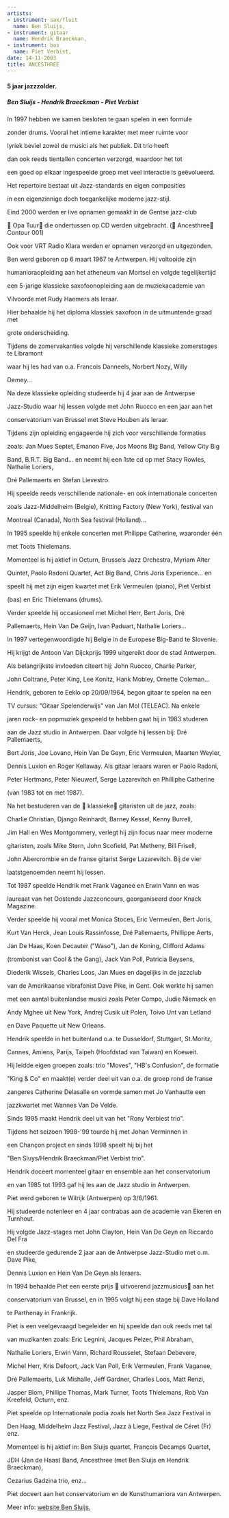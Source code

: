 ```yaml
---
artists:
- instrument: sax/fluit
  name: Ben Sluijs,
- instrument: gitaar
  name: Hendrik Braeckman,
- instrument: bas
  name: Piet Verbist,
date: 14-11-2003
title: ANCESTHREE
---
```

#### 5 jaar jazzzolder.

##### Ben Sluijs - Hendrik Braeckman - Piet Verbist

In 1997 hebben we samen besloten te gaan spelen in een formule 

zonder drums. Vooral het intieme karakter met meer ruimte voor 

lyriek beviel zowel de musici als het publiek. Dit trio heeft 

dan ook reeds tientallen concerten verzorgd, waardoor het tot 

een goed op elkaar ingespeelde groep met veel interactie is geëvolueerd. 

Het repertoire bestaat uit Jazz-standards en eigen composities 

in een eigenzinnige doch toegankelijke moderne jazz-stijl. 

Eind 2000 werden er live opnamen gemaakt in de Gentse jazz-club 

 Opa Tuur die ondertussen op CD werden uitgebracht. ( Ancesthree Contour 001)

Ook voor VRT Radio Klara werden er opnamen verzorgd en uitgezonden. 

Ben werd geboren op 6 maart 1967 te Antwerpen. Hij voltooide zijn

humanioraopleiding aan het atheneum van Mortsel en volgde tegelijkertijd

een 5-jarige klassieke saxofoonopleiding aan de muziekacademie van

Vilvoorde met Rudy Haemers als leraar.

Hier behaalde hij het diploma klassiek saxofoon in de uitmuntende graad met

grote onderscheiding.

Tijdens de zomervakanties volgde hij verschillende klassieke zomerstages te Libramont 

waar hij les had van o.a. Francois Danneels, Norbert Nozy, Willy

Demey... 

Na deze klassieke opleiding studeerde hij 4 jaar aan de Antwerpse

Jazz-Studio waar hij lessen volgde met John Ruocco en een jaar aan het

conservatorium van Brussel met Steve Houben als leraar. 

Tijdens zijn opleiding engageerde hij zich voor verschillende formaties

zoals: Jan Mues Septet, Emanon Five, Jos Moons Big Band, Yellow City Big

Band, B.R.T. Big Band... en neemt hij een 1ste cd op met Stacy Rowles, Nathalie Loriers, 

Dré Pallemaerts en Stefan Lievestro.

Hij speelde reeds verschillende nationale- en ook internationale concerten

zoals Jazz-Middelheim (Belgie), Knitting Factory (New York), festival van

Montreal (Canada), North Sea festival (Holland)... 

In 1995 speelde hij enkele concerten met Philippe Catherine, waaronder één

met Toots Thielemans. 

Momenteel is hij aktief in Octurn, Brussels Jazz Orchestra, Myriam Alter

Quintet, Paolo Radoni Quartet, Act Big Band, Chris Joris Experience... en

speelt hij met zijn eigen kwartet met Erik Vermeulen (piano), Piet Verbist

(bas) en Eric Thielemans (drums). 

Verder speelde hij occasioneel met Michel Herr, Bert Joris, Dré

Pallemaerts, Hein Van De Geijn, Ivan Paduart, Nathalie Loriers...

In 1997 vertegenwoordigde hij Belgie in de Europese Big-Band te Slovenie.

Hij krijgt de Antoon Van Dijckprijs 1999 uitgereikt door de stad Antwerpen.

Als belangrijkste invloeden citeert hij: John Ruocco, Charlie Parker,

John Coltrane, Peter King, Lee Konitz, Hank Mobley, Ornette Coleman... 

Hendrik, geboren te Eeklo op 20/09/1964, begon gitaar te spelen na een 

TV cursus: "Gitaar Spelenderwijs" van Jan Mol (TELEAC). Na enkele 

jaren rock- en popmuziek gespeeld te hebben gaat hij in 1983 studeren 

aan de Jazz studio in Antwerpen. Daar volgde hij lessen bij: Dré Pallemaerts, 

Bert Joris, Joe Lovano, Hein Van De Geyn, Eric Vermeulen, Maarten Weyler, 

Dennis Luxion en Roger Kellaway. Als gitaar leraars waren er Paolo Radoni, 

Peter Hertmans, Peter Nieuwerf, Serge Lazarevitch en Philliphe Catherine 

(van 1983 tot en met 1987). 

Na het bestuderen van de  klassieke gitaristen uit de jazz, zoals: 

Charlie Christian, Django Reinhardt, Barney Kessel, Kenny Burrell, 

Jim Hall en Wes Montgommery, verlegt hij zijn focus naar meer moderne 

gitaristen, zoals Mike Stern, John Scofield, Pat Metheny, Bill Frisell, 

John Abercrombie en de franse gitarist Serge Lazarevitch. Bij de vier 

laatstgenoemden neemt hij lessen. 

Tot 1987 speelde Hendrik met Frank Vaganee en Erwin Vann en was 

laureaat van het Oostende Jazzconcours, georganiseerd door Knack Magazine. 

Verder speelde hij vooral met Monica Stoces, Eric Vermeulen, Bert Joris, 

Kurt Van Herck, Jean Louis Rassinfosse, Dré Pallemaerts, Phillippe Aerts, 

Jan De Haas, Koen Decauter ("Waso"), Jan de Koning, Clifford Adams 

(trombonist van Cool & the Gang), Jack Van Poll, Patricia Beysens, 

Diederik Wissels, Charles Loos, Jan Mues en dagelijks in de jazzclub 

van de Amerikaanse vibrafonist Dave Pike, in Gent. Ook werkte hij samen 

met een aantal buitenlandse musici zoals Peter Compo, Judie Niemack en 

Andy Mghee uit New York, Andrej Cusik uit Polen, Toivo Unt van Letland 

en Dave Paquette uit New Orleans. 

Hendrik speelde in het buitenland o.a. te Dusseldorf, Stuttgart, St.Moritz, 

Cannes, Amiens, Parijs, Taipeh (Hoofdstad van Taiwan) en Koeweit.

Hij leidde eigen groepen zoals: trio "Moves", "HB's Confusion", de formatie 

"King & Co" en maakt(e) verder deel uit van o.a. de groep rond de franse 

zangeres Catherine Delasalle en vormde samen met Jo Vanhautte een 

jazzkwartet met Wannes Van De Velde. 

Sinds 1995 maakt Hendrik deel uit van het "Rony Verbiest trio". 

Tijdens het seizoen 1998-'99 tourde hij met Johan Verminnen in 

een Chançon project en sinds 1998 speelt hij bij het 

"Ben Sluys/Hendrik Braeckman/Piet Verbist trio". 

Hendrik doceert momenteel gitaar en ensemble aan het conservatorium 

en van 1985 tot 1993 gaf hij les aan de Jazz studio in Antwerpen. 

Piet werd geboren te Wilrijk (Antwerpen) op 3/6/1961.

Hij studeerde notenleer en 4 jaar contrabas aan de academie van Ekeren en Turnhout. 

Hij volgde Jazz-stages met John Clayton, Hein Van De Geyn en Riccardo Del Fra 

en studeerde gedurende 2 jaar aan de Antwerpse Jazz-Studio met o.m. Dave Pike, 

Dennis Luxion en Hein Van De Geyn als leraars. 

In 1994 behaalde Piet een eerste prijs  uitvoerend jazzmusicus aan het 

conservatorium van Brussel, en in 1995 volgt hij een stage bij Dave Holland 

te Parthenay in Frankrijk. 

Piet is een veelgevraagd begeleider en hij speelde dan ook reeds met tal 

van muzikanten zoals: Eric Legnini, Jacques Pelzer, Phil Abraham, 

Nathalie Loriers, Erwin Vann, Richard Rousselet, Stefaan Debevere, 

Michel Herr, Kris Defoort, Jack Van Poll, Erik Vermeulen, Frank Vaganee, 

Dré Pallemaerts, Luk Mishalle, Jeff Gardner, Charles Loos, Matt Renzi, 

Jasper Blom, Phillipe Thomas, Mark Turner, Toots Thielemans, Rob Van Kreefeld, Octurn, enz. 

Piet speelde op Internationale podia zoals het North Sea Jazz Festival in 

Den Haag, Middelheim Jazz Festival, Jazz à Liege, Festival de Céret (Fr) enz. 

Momenteel is hij aktief in: Ben Sluijs quartet, François Decamps Quartet, 

JDH (Jan de Haas) Band, Ancesthree (met Ben Sluijs en Hendrik Braeckman), 

Cezarius Gadzina trio, enz... 

Piet doceert aan het conservatorium en de Kunsthumaniora van Antwerpen. 

Meer info: [website Ben Sluijs.](http://home.pi.be/sluijs-houtman/)